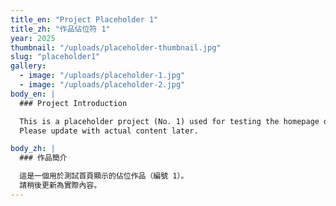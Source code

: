 ```yaml
---
title_en: "Project Placeholder 1"
title_zh: "作品佔位符 1"
year: 2025
thumbnail: "/uploads/placeholder-thumbnail.jpg"
slug: "placeholder1"
gallery:
  - image: "/uploads/placeholder-1.jpg"
  - image: "/uploads/placeholder-2.jpg"
body_en: |
  ### Project Introduction

  This is a placeholder project (No. 1) used for testing the homepage display.  
  Please update with actual content later.

body_zh: |
  ### 作品簡介

  這是一個用於測試首頁顯示的佔位作品（編號 1）。  
  請稍後更新為實際內容。
---
```

